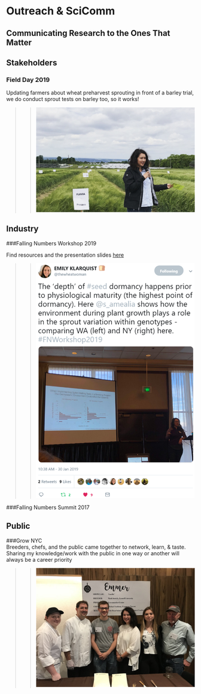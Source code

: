 # Outreach & SciComm

## Communicating Research to the Ones That Matter
## Stakeholders
### Field Day 2019
Updating farmers about wheat preharvest sprouting in front of a barley trial, we do conduct sprout tests on barley too, so it works!  
>> ![](https://github.com/shantel-martinez/Lab_Resources/blob/master/example_img/FieldDay2019.jpg?raw=true)  

## Industry 
###Falling Numbers Workshop 2019   
   
Find resources and the presentation slides [here](https://github.com/shantel-martinez/FNWorkshop2019/blob/master/README.md)  
>> [![](https://github.com/shantel-martinez/Lab_Resources/blob/master/example_img/FNWorkshopTweet.PNG?raw=true)](https://twitter.com/thewheatwoman/status/1090680556524720128)   

###Falling Numbers Summit 2017  


## Public  
###Grow NYC   
Breeders, chefs, and the public came together to network, learn, & taste. Sharing my knowledge/work with the public in one way or another will always be a career priority  
>> ![](https://github.com/shantel-martinez/Lab_Resources/blob/master/example_img/GrowNYC.jpg)  

